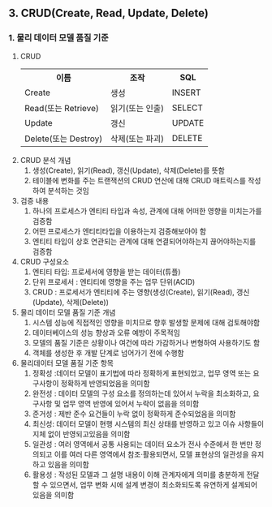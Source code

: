 ## 3. CRUD(Create, Read, Update, Delete)
### 1. 물리 데이터 모델 품질 기준
1. CRUD
   <table>
        <tr>
            <th>이름</th>
            <th>조작</th>
            <th>SQL</th>
        </tr>
        <tr>
            <td>Create</td>
            <td>생성</td>
            <td>INSERT</td>
        </tr>
        <tr>
            <td>Read(또는 Retrieve)</td>
            <td>읽기(또는 인출)</td>
            <td>SELECT</td>
        </tr>
        <tr>
            <td>Update</td>
            <td>갱신</td>
            <td>UPDATE</td>
        </tr>
        <tr>
            <td>Delete(또는 Destroy)</td>
            <td>삭제(또는 파괴)</td>
            <td>DELETE</td>
        </tr>
   </table>
2. CRUD  분석 개념
   1. 생성(Create), 읽기(Read), 갱신(Update), 삭제(Delete)를 뜻함
   2. 테이블에 변화를 주는 트랜잭션의 CRUD 연산에 대해 CRUD 매트릭스를 작성하여 분석하는 것임
3. 검증 내용 
   1. 하나의 프로세스가 엔티티 타입과 속성, 관계에 대해 어떠한 영향을 미치는가를 검증함
   2. 어떤 프로세스가 엔티티타입을 이용하는지 검증해보아야 함
   3. 엔티티 타입이 상호 연관되는 관계에 대해 연결되어야하는지 끊어야하는지를 검증함
4. CRUD 구성요소
   1. 엔티티 타입: 프로세서에 영향을 받는 데이터(튜플)
   2. 단위 프로세서 : 엔티티에 영향을 주는 업무 단위(ACID)
   3. CRUD : 프로세서가 엔티티에 주는 영향(생성(Create), 읽기(Read), 갱신(Update), 삭제(Delete))
5. 물리 데이터 모델 품질 기준 개념
   1. 시스템 성능에 직접적인 영향을 미치므로 향후 발생할 문제에 대해 검토해야함
   2. 데이터베이스의 성능 향상과 오류 예방이 주목적임
   3. 모델의 품질 기준은 상황이나 여건에 따라 가감하거나 변형하여 사용하기도 함
   4. 객체를 생성한 후 개발 단계로 넘어가기 전에 수행함
6. 물리데이터 모델 품질 기준 항목
   1. 정확성 :데이터 모델이 표기법에 따라 정확하게 표현되었고, 업무 영역 또는 요구사항이 정확하게 반영되었음을 의미함
   2. 완전성 : 데이터 모델의 구성 요소를 정의하는데 있어서 누락을 최소화하고, 요구사항 및 업무 영역 반영에 있어서 누락이 없음을 의미함
   3. 준거성 : 제반 준수 요건들이 누락 없이 정확하게 준수되었음을 의미함
   4. 최신성: 데이터 모델이 현행 시스템의 최신 상태를 반영하고 있고 이슈 사항들이 지체 없이 반영되고있음을 의미함
   5. 일관성 : 여러 영역에서 공통 사용되는 데이터 요소가 전사 수준에서 한 번만 정의되고 이를 여러 다른 영역에서 참조·활용되면서, 모델 표현상의 일관성을 유지하고 있음을 의미함
   6. 활용성 : 작성된 모델과 그 설명 내용이 이해 관계자에게 의미를 충분하게 전달할 수 있으면서, 업무 변화 시에 설계 변경이 최소화되도록 유연하게 설계되어 있음을 의미함